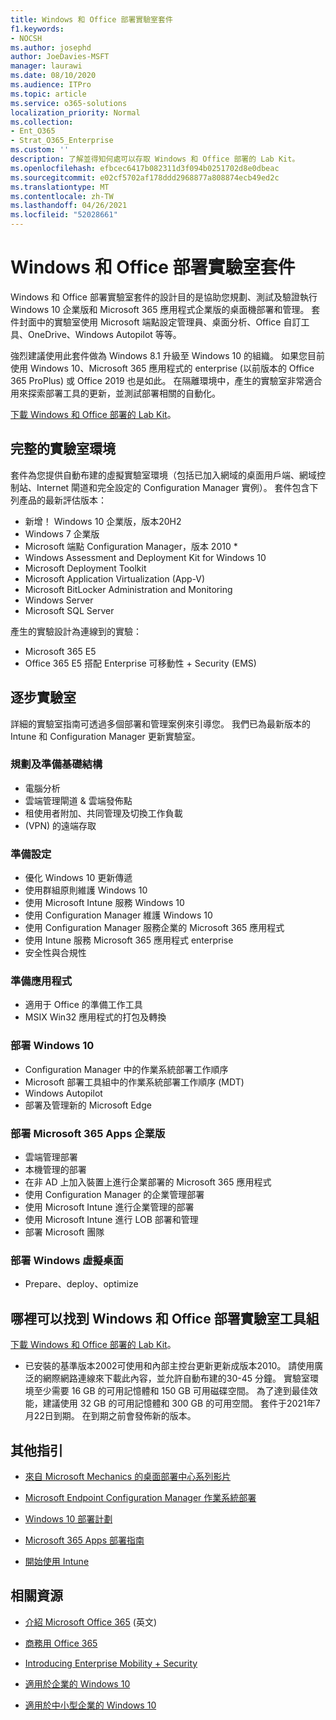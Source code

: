 ```yaml
---
title: Windows 和 Office 部署實驗室套件
f1.keywords:
- NOCSH
ms.author: josephd
author: JoeDavies-MSFT
manager: laurawi
ms.date: 08/10/2020
ms.audience: ITPro
ms.topic: article
ms.service: o365-solutions
localization_priority: Normal
ms.collection:
- Ent_O365
- Strat_O365_Enterprise
ms.custom: ''
description: 了解並得知何處可以存取 Windows 和 Office 部署的 Lab Kit。
ms.openlocfilehash: efbcec6417b082311d3f094b0251702d8e0dbeac
ms.sourcegitcommit: e02cf5702af178ddd2968877a808874ecb49ed2c
ms.translationtype: MT
ms.contentlocale: zh-TW
ms.lasthandoff: 04/26/2021
ms.locfileid: "52028661"
---
```

# <a name="windows-and-office-deployment-lab-kit"></a>Windows 和 Office 部署實驗室套件

Windows 和 Office 部署實驗室套件的設計目的是協助您規劃、測試及驗證執行 Windows 10 企業版和 Microsoft 365 應用程式企業版的桌面機部署和管理。 套件封面中的實驗室使用 Microsoft 端點設定管理員、桌面分析、Office 自訂工具、OneDrive、Windows Autopilot 等等。

強烈建議使用此套件做為 Windows 8.1 升級至 Windows 10 的組織。 如果您目前使用 Windows 10、Microsoft 365 應用程式的 enterprise (以前版本的 Office 365 ProPlus) 或 Office 2019 也是如此。 在隔離環境中，產生的實驗室非常適合用來探索部署工具的更新，並測試部署相關的自動化。

[下載 Windows 和 Office 部署的 Lab Kit](https://www.microsoft.com/evalcenter/evaluate-lab-kit)。

## <a name="a-complete-lab-environment"></a>完整的實驗室環境

套件為您提供自動布建的虛擬實驗室環境（包括已加入網域的桌面用戶端、網域控制站、Internet 閘道和完全設定的 Configuration Manager 實例）。 套件包含下列產品的最新評估版本：

  - 新增！ Windows 10 企業版，版本20H2
  - Windows 7 企業版
  - Microsoft 端點 Configuration Manager，版本 2010 *
  - Windows Assessment and Deployment Kit for Windows 10
  - Microsoft Deployment Toolkit
  - Microsoft Application Virtualization (App-V)
  - Microsoft BitLocker Administration and Monitoring 
  - Windows Server 
  - Microsoft SQL Server 

產生的實驗設計為連線到的實驗： 

  - Microsoft 365 E5
  - Office 365 E5 搭配 Enterprise 可移動性 + Security (EMS) 

## <a name="step-by-step-labs"></a>逐步實驗室

詳細的實驗室指南可透過多個部署和管理案例來引導您。 我們已為最新版本的 Intune 和 Configuration Manager 更新實驗室。 

### <a name="plan-and-prepare-infrastructure"></a>規劃及準備基礎結構 
- 電腦分析 
- 雲端管理閘道 & 雲端發佈點 
- 租使用者附加、共同管理及切換工作負載 
-  (VPN) 的遠端存取 

### <a name="prepare-configuration"></a>準備設定   

- 優化 Windows 10 更新傳遞   
- 使用群組原則維護 Windows 10
- 使用 Microsoft Intune 服務 Windows 10   
- 使用 Configuration Manager 維護 Windows 10   
- 使用 Configuration Manager 服務企業的 Microsoft 365 應用程式   
- 使用 Intune 服務 Microsoft 365 應用程式 enterprise  
- 安全性與合規性   

### <a name="prepare-applications"></a>準備應用程式    

- 適用于 Office 的準備工作工具  
- MSIX Win32 應用程式的打包及轉換   

### <a name="deploy-windows-10"></a>部署 Windows 10   

- Configuration Manager 中的作業系統部署工作順序
- Microsoft 部署工具組中的作業系統部署工作順序 (MDT) 
- Windows Autopilot
- 部署及管理新的 Microsoft Edge  

### <a name="deploy-microsoft-365-apps-for-enterprise"></a>部署 Microsoft 365 Apps 企業版    

- 雲端管理部署  
- 本機管理的部署    
- 在非 AD 上加入裝置上進行企業部署的 Microsoft 365 應用程式 
- 使用 Configuration Manager 的企業管理部署
- 使用 Microsoft Intune 進行企業管理的部署  
- 使用 Microsoft Intune 進行 LOB 部署和管理
- 部署 Microsoft 團隊

### <a name="deploy-windows-virtual-desktop"></a>部署 Windows 虛擬桌面  

- Prepare、deploy、optimize
 
## <a name="where-to-find-the-windows-and-office-deployment-lab-kit"></a>哪裡可以找到 Windows 和 Office 部署實驗室工具組

[下載 Windows 和 Office 部署的 Lab Kit](https://www.microsoft.com/evalcenter/evaluate-lab-kit)。

* 已安裝的基準版本2002可使用和內部主控台更新更新成版本2010。 請使用廣泛的網際網路連線來下載此內容，並允許自動布建的30-45 分鐘。 實驗室環境至少需要 16 GB 的可用記憶體和 150 GB 可用磁碟空間。 為了達到最佳效能，建議使用 32 GB 的可用記憶體和 300 GB 的可用空間。 套件于2021年7月22日到期。 在到期之前會發佈新的版本。

## <a name="additional-guidance"></a>其他指引

  - [來自 Microsoft Mechanics 的桌面部署中心系列影片](https://www.aka.ms/watchhowtoshift)

  - [Microsoft Endpoint Configuration Manager 作業系統部署](/mem/configmgr/osd/understand/introduction-to-operating-system-deployment)

  - [Windows 10 部署計劃](/windows/deployment/planning/index)

  - [Microsoft 365 Apps 部署指南](/deployoffice/deployment-guide-microsoft-365-apps)

  - [開始使用 Intune](/intune/get-started-evaluation)

## <a name="related-resources"></a>相關資源

  - [介紹 Microsoft Office 365](https://www.microsoft.com/microsoft-365/default.aspx) (英文)

  - [商務用 Office 365](https://products.office.com/business/office)

  - [Introducing Enterprise Mobility + Security](https://www.microsoft.com/cloud-platform/enterprise-mobility-security)

  - [適用於企業的 Windows 10](https://www.microsoft.com/WindowsForBusiness/windows-for-enterprise)

  - [適用於中小型企業的 Windows 10](https://www.microsoft.com/WindowsForBusiness/windows-for-small-business)
